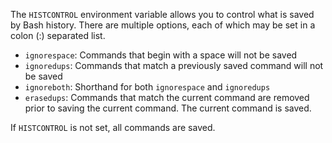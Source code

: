 The `HISTCONTROL` environment variable allows you to control what is saved by Bash history. There are multiple options, each of which may be set in a colon (:) separated list.
* `ignorespace`: Commands that begin with a space will not be saved
* `ignoredups`: Commands that match a previously saved command will not be saved
* `ignoreboth`: Shorthand for both `ignorespace` and `ignoredups`
* `erasedups`: Commands that match the current command are removed prior to saving the current command. The current command is saved.

If `HISTCONTROL` is not set, all commands are saved.